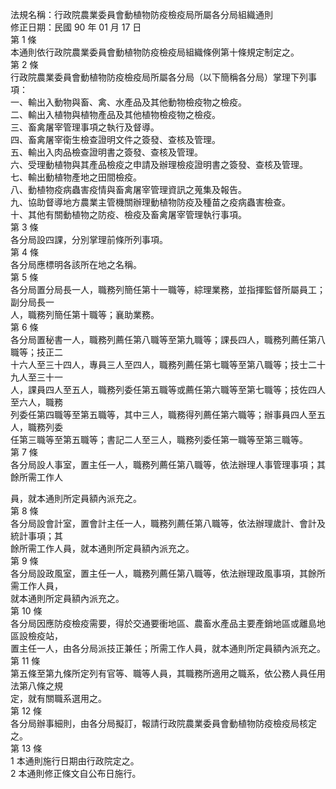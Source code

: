 法規名稱：行政院農業委員會動植物防疫檢疫局所屬各分局組織通則  
修正日期：民國 90 年 01 月 17 日  
第 1 條  
本通則依行政院農業委員會動植物防疫檢疫局組織條例第十條規定制定之。  
第 2 條  
行政院農業委員會動植物防疫檢疫局所屬各分局（以下簡稱各分局）掌理下列事項：  
一、輸出入動物與畜、禽、水產品及其他動物檢疫物之檢疫。  
二、輸出入植物與植物產品及其他植物檢疫物之檢疫。  
三、畜禽屠宰管理事項之執行及督導。  
四、畜禽屠宰衛生檢查證明文件之簽發、查核及管理。  
五、輸出入肉品檢查證明書之簽發、查核及管理。  
六、受理動植物與其產品檢疫之申請及辦理檢疫證明書之簽發、查核及管理。  
七、輸出動植物產地之田間檢疫。  
八、動植物疫病蟲害疫情與畜禽屠宰管理資訊之蒐集及報告。  
九、協助督導地方農業主管機關辦理動植物防疫及種苗之疫病蟲害檢查。  
十、其他有關動植物之防疫、檢疫及畜禽屠宰管理執行事項。  
第 3 條  
各分局設四課，分別掌理前條所列事項。  
第 4 條  
各分局應標明各該所在地之名稱。  
第 5 條  
各分局置分局長一人，職務列簡任第十一職等，綜理業務，並指揮監督所屬員工；副分局長一  
人，職務列簡任第十職等；襄助業務。  
第 6 條  
各分局置秘書一人，職務列薦任第八職等至第九職等；課長四人，職務列薦任第八職等；技正二  
十六人至三十四人，專員三人至四人，職務列薦任第七職等至第八職等；技士二十九人至三十一  
人，課員四人至五人，職務列委任第五職等或薦任第六職等至第七職等；技佐四人至六人，職務  
列委任第四職等至第五職等，其中三人，職務得列薦任第六職等；辦事員四人至五人，職務列委  
任第三職等至第五職等；書記二人至三人，職務列委任第一職等至第三職等。  
第 7 條  
各分局設人事室，置主任一人，職務列薦任第八職等，依法辦理人事管理事項；其餘所需工作人  


員，就本通則所定員額內派充之。  
第 8 條  
各分局設會計室，置會計主任一人，職務列薦任第八職等，依法辦理歲計、會計及統計事項；其  
餘所需工作人員，就本通則所定員額內派充之。  
第 9 條  
各分局設政風室，置主任一人，職務列薦任第八職等，依法辦理政風事項，其餘所需工作人員，  
就本通則所定員額內派充之。  
第 10 條  
各分局因應防疫檢疫需要，得於交通要衝地區、農畜水產品主要產銷地區或離島地區設檢疫站，  
置主任一人，由各分局派技正兼任；所需工作人員，就本通則所定員額內派充之。  
第 11 條  
第五條至第九條所定列有官等、職等人員，其職務所適用之職系，依公務人員任用法第八條之規  
定，就有關職系選用之。  
第 12 條  
各分局辦事細則，由各分局擬訂，報請行政院農業委員會動植物防疫檢疫局核定之。  
第 13 條  
1 本通則施行日期由行政院定之。  
2 本通則修正條文自公布日施行。  


